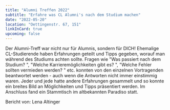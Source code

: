 ```yaml
---
title: "Alumni Treffen 2022"
subtitle: "Erfahre was CL Alumni's nach dem Studium machen"
date: "2022-05-20"
location: "Oettingenstr. 67, 151"
linkInCard: true
upcoming: false
---
```


Der Alumni-Treff war nicht nur für Alumnis, sondern für DICH! Ehemalige CL-Studierende haben Erfahrungen geteilt und Tipps gegeben, worauf man während des Studiums achten sollte. Fragen wie "Was passiert nach dem Studium? ", "Welche Karrieremöglichkeiten gibt es? ", "Welche Fehler sollten vermieden werden? " etc. konnten von den einzelnen Vortragenden beantwortet werden - auch wenn die Antworten nicht immer einstimmig waren. Jeder und jede hatte andere Erfahrungen gesammelt und so konnte ein breites Bild an Möglichkeiten und Tipps präsentiert werden. Im Anschluss fand ein Stammtisch im altbekannten Paradiso statt.


Bericht von: Lena Altinger